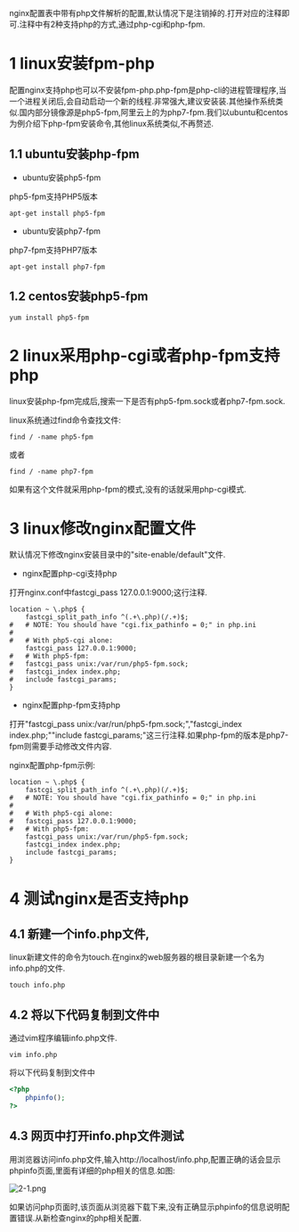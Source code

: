 <div class="jumbotron">
<p>nginx配置表中带有php文件解析的配置,默认情况下是注销掉的.打开对应的注释即可.注释中有2种支持php的方式,通过php-cgi和php-fpm.</p>
</div>

1 linux安装fpm-php
===

配置nginx支持php也可以不安装fpm-php.php-fpm是php-cli的进程管理程序,当一个进程关闭后,会自动启动一个新的线程.非常强大,建议安装装.其他操作系统类似.国内部分镜像源是php5-fpm,阿里云上的为php7-fpm.我们以ubuntu和centos为例介绍下php-fpm安装命令,其他linux系统类似,不再赘述.

1.1 ubuntu安装php-fpm
---

- ubuntu安装php5-fpm

php5-fpm支持PHP5版本
```
apt-get install php5-fpm
```

- ubuntu安装php7-fpm

php7-fpm支持PHP7版本
```
apt-get install php7-fpm
```

1.2 centos安装php5-fpm
---

```
yum install php5-fpm
```


2 linux采用php-cgi或者php-fpm支持php
===

linux安装php-fpm完成后,搜索一下是否有php5-fpm.sock或者php7-fpm.sock.

linux系统通过find命令查找文件:

```
find / -name php5-fpm
```

或者

```
find / -name php7-fpm
```

如果有这个文件就采用php-fpm的模式,没有的话就采用php-cgi模式.

3 linux修改nginx配置文件
===

默认情况下修改nginx安装目录中的"site-enable/default"文件.

- nginx配置php-cgi支持php

打开nginx.conf中fastcgi_pass 127.0.0.1:9000;这行注释.
```
location ~ \.php$ {
	fastcgi_split_path_info ^(.+\.php)(/.+)$;
#	# NOTE: You should have "cgi.fix_pathinfo = 0;" in php.ini
#
#	# With php5-cgi alone:
	fastcgi_pass 127.0.0.1:9000;
#	# With php5-fpm:
#	fastcgi_pass unix:/var/run/php5-fpm.sock;
#	fastcgi_index index.php;
#	include fastcgi_params;
}
```
	
- nginx配置php-fpm支持php

打开"fastcgi_pass unix:/var/run/php5-fpm.sock;","fastcgi_index index.php;""include fastcgi_params;"这三行注释.如果php-fpm的版本是php7-fpm则需要手动修改文件内容.

nginx配置php-fpm示例:


```
location ~ \.php$ {
	fastcgi_split_path_info ^(.+\.php)(/.+)$;
#	# NOTE: You should have "cgi.fix_pathinfo = 0;" in php.ini
#
#	# With php5-cgi alone:
#	fastcgi_pass 127.0.0.1:9000;
#	# With php5-fpm:
	fastcgi_pass unix:/var/run/php5-fpm.sock;
	fastcgi_index index.php;
	include fastcgi_params;
}
```

4 测试nginx是否支持php
===

4.1 新建一个info.php文件,
---

linux新建文件的命令为touch.在nginx的web服务器的根目录新建一个名为info.php的文件.

```
touch info.php
```

4.2 将以下代码复制到文件中
---
通过vim程序编辑info.php文件.

```
vim info.php
```
将以下代码复制到文件中
```php
<?php
	phpinfo();
?>
```

4.3 网页中打开info.php文件测试
---

用浏览器访问info.php文件,输入http://localhost/info.php,配置正确的话会显示phpinfo页面,里面有详细的php相关的信息.如图:

![2-1.png](http://localhost/img/webserver/nginx/2-1.png)

如果访问php页面时,该页面从浏览器下载下来,没有正确显示phpinfo的信息说明配置错误.从新检查nginx的php相关配置.
